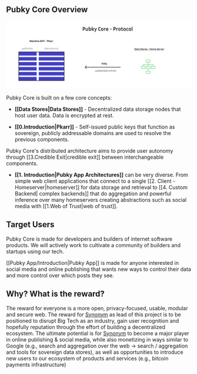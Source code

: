 ## Pubky Core Overview

![pubky-core](../images/pubky-core.png)

Pubky Core is built on a few core concepts:

- **[[Data Stores|Data Stores]]** - Decentralized data storage nodes that host user data. Data is encrypted at rest.

- **[[0.Introduction|Pkarr]]** - Self-issued public keys that function as sovereign, publicly addressable domains are used to resolve the previous components.

Pubky Core's distributed architecture aims to provide user autonomy through [[3.Credible Exit|credible exit]] between interchangeable components.

- **[[1. Introduction|Pubky App Architectures]]** can be very diverse. From simple web client applications that connect to a single [[2. Client - Homeserver|homeserver]] for data storage and retrieval to [[4. Custom Backend| complex backends]]  that do aggregation and powerful inference over many homeservers creating abstractions such as social media with [[1.Web of Trust|web of trust]].

## Target Users

Pubky Core is made for developers and builders of internet software products. We will actively work to cultivate a community of builders and startups using our tech.

[[Pubky App/Introduction|Pubky App]] is made for anyone interested in social media and online publishing that wants new ways to control their data and more control over which posts they see.

## Why? What is the reward?

The reward for everyone is a more open, privacy-focused, usable, modular and secure web. The reward for [Synonym](https://synonym.to/) as lead of this project is to be positioned to disrupt Big Tech as an industry, gain user recognition and hopefully reputation through the effort of building a decentralized ecosystem. The ultimate potential is for [Synonym](https://synonym.to/) to become a major player in online publishing & social media, while also monetizing in ways similar to Google (e.g., search and aggregation over the web -> search / aggregation and tools for sovereign data stores), as well as opportunities to introduce new users to our ecosystem of products and services (e.g., bitcoin payments infrastructure)
